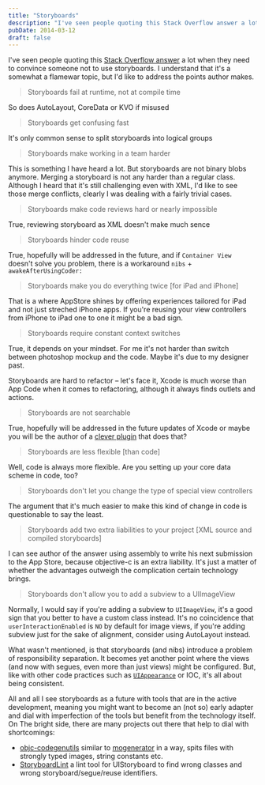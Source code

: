 ```yaml
---
title: "Storyboards"
description: "I've seen people quoting this Stack Overflow answer a lot when they need to convince someone not to use storyboards. I understand that it's a somewhat a flamewar topic, but I'd like to address the points author makes."
pubDate: 2014-03-12
draft: false
---
```


I've seen people quoting this [Stack Overflow answer](http://stackoverflow.com/questions/9404471/when-to-use-storyboard-and-when-to-use-xibs/19457257#19457257) a lot when they need to convince someone not to use storyboards. I understand that it's a somewhat a flamewar topic, but I'd like to address the points author makes.

> Storyboards fail at runtime, not at compile time

So does AutoLayout, CoreData or KVO if misused

> Storyboards get confusing fast

It's only common sense to split storyboards into logical groups

> Storyboards make working in a team harder

This is something I have heard a lot. But storyboards are not binary blobs anymore. Merging a storyboard is not any harder than a regular class. Although I heard that it's still challenging even with XML, I'd like to see those merge conflicts, clearly I was dealing with a fairly trivial cases.

> Storyboards make code reviews hard or nearly impossible

True, reviewing storyboard as XML doesn't make much sence

> Storyboards hinder code reuse

True, hopefully will be addressed in the future, and if `Container View` doesn't solve you problem, there is a workaround `nibs` + `awakeAfterUsingCoder:`

> Storyboards make you do everything twice [for iPad and iPhone]

That is a where AppStore shines by offering experiences tailored for iPad and not just streched iPhone apps. If you're reusing your view controllers from iPhone to iPad one to one it might be a bad sign.

> Storyboards require constant context switches

True, it depends on your mindset. For me it's not harder than switch between photoshop mockup and the code. Maybe it's due to my designer past.

Storyboards are hard to refactor – let's face it, Xcode is much worse than App Code when it comes to refactoring, although it always finds outlets and actions.

> Storyboards are not searchable

True, hopefully will be addressed in the future updates of Xcode or maybe you will be the author of a [clever plugin](http://alcatraz.io/) that does that?

> Storyboards are less flexible [than code]

Well, code is always more flexible. Are you setting up your core data scheme in code, too?

> Storyboards don't let you change the type of special view controllers

The argument that it's much easier to make this kind of change in code is questionable to say the least.

> Storyboards add two extra liabilities to your project [XML source and compiled storyboards]

I can see author of the answer using assembly to write his next submission to the App Store, because objective-c is an extra liability. It's just a matter of whether the advantages outweigh the complication certain technology brings.

> Storyboards don't allow you to add a subview to a UIImageView

Normally, I would say if you're adding a subview to `UIImageView`, it's a good sign that you better to have a custom class instead. It's no coincidence that `userInteractionEnabled` is `NO` by default for image views, if you're adding subview just for the sake of alignment, consider using AutoLayout instead.

What wasn't mentioned, is that storyboards (and nibs) introduce a problem of responsibility separation. It becomes yet another point where the views (and now with segues, even more than just views) might be configured. But, like with other code practices such as [`UIAppearance`](https://developer.apple.com/library/ios/documentation/uikit/reference/UIAppearance_Protocol/Reference/Reference.html) or IOC, it's all about being consistent.

All and all I see storyboards as a future with tools that are in the active development, meaning you might want to become an (not so) early adapter and dial with imperfection of the tools but benefit from the technology itself. On The bright side, there are many projects out there that help to dial with shortcomings:

* [objc-codegenutils](https://github.com/square/objc-codegenutils) similar to [mogenerator](https://github.com/rentzsch/mogenerator) in a way, spits files with strongly typed images, string constants etc.
* [StoryboardLint](https://github.com/jfahrenkrug/StoryboardLint) a lint tool for UIStoryboard to find wrong classes and wrong storyboard/segue/reuse identifiers.

